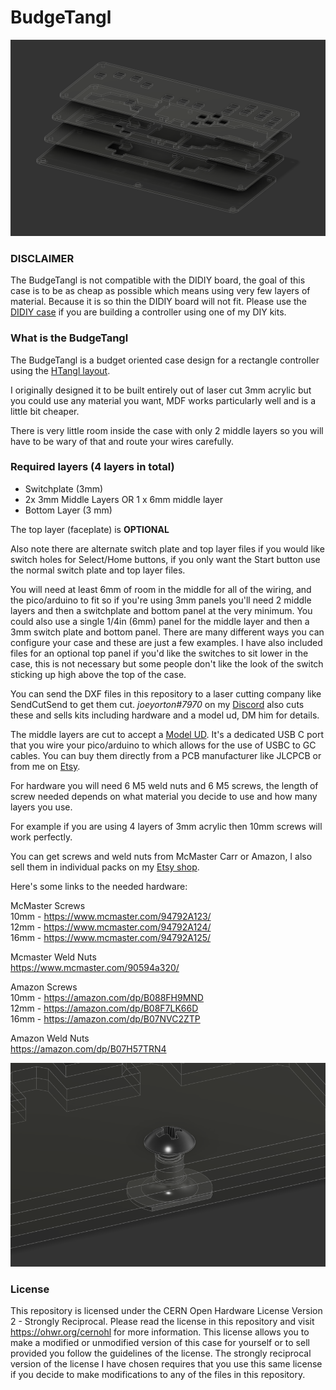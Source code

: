 # BudgeTangl

![](https://github.com/HTangl/BudgeTangl/blob/main/Pictures/Layered%20no%20top%20panel.png?raw=true)  

### DISCLAIMER ###
The BudgeTangl is not compatible with the DIDIY board, the goal of this case is to be as cheap as possible which means using very few layers of material. Because it is so thin the DIDIY board will not fit. Please use the [DIDIY case](https://github.com/HTangl/DIDIY-Case) if you are building a controller using one of my DIY kits.  

### What is the BudgeTangl ###
The BudgeTangl is a budget oriented case design for a rectangle controller using the [HTangl layout](https://www.htangl.com/layout).  

I originally designed it to be built entirely out of laser cut 3mm acrylic but you could use any material you want, MDF works particularly well and is a little bit cheaper.  

There is very little room inside the case with only 2 middle layers so you will have to be wary of that and route your wires carefully.  

### Required layers (4 layers in total) ###
* Switchplate (3mm)
* 2x 3mm Middle Layers  OR  1 x 6mm middle layer
* Bottom Layer (3 mm)

The top layer (faceplate) is **OPTIONAL**

Also note there are alternate switch plate and top layer files if you would like switch holes for Select/Home buttons, if you only want the Start button use the normal switch plate and top layer files.    

You will need at least 6mm of room in the middle for all of the wiring, and the pico/arduino to fit so if you're using 3mm panels you'll need 2 middle layers and then a switchplate and bottom panel at the very minimum. 
You could also use a single 1/4in (6mm) panel for the middle layer and then a 3mm switch plate and bottom panel. There are many different ways you can configure your case and these are just a few examples. I have also included files for an optional top panel if you'd like the switches to sit lower in the case, this is not necessary but some people don't like the look of the switch sticking up high above the top of the case. 

You can send the DXF files in this repository to a laser cutting company like SendCutSend to get them cut. _joeyorton#7970_ on my [Discord](https://discord.gg/yAeFsbCDpv) also cuts these and sells kits including hardware and a model ud, DM him for details.  

The middle layers are cut to accept a [Model UD](https://github.com/HTangl/Model-UD). It's a dedicated USB C port that you wire your pico/arduino to which allows for the use of USBC to GC cables. You can buy them directly from a PCB manufacturer like JLCPCB or from me on [Etsy](https://www.etsy.com/shop/HTangl).  

For hardware you will need 6 M5 weld nuts and 6 M5 screws, the length of screw needed depends on what material you decide to use and how many layers you use.  

For example if you are using 4 layers of 3mm acrylic then 10mm screws will work perfectly. 

You can get screws and weld nuts from McMaster Carr or Amazon, I also sell them in individual packs on my [Etsy shop](https://www.etsy.com/shop/HTangl).  

Here's some links to the needed hardware:  

McMaster Screws  
10mm - https://www.mcmaster.com/94792A123/  
12mm - https://www.mcmaster.com/94792A124/  
16mm - https://www.mcmaster.com/94792A125/  

Mcmaster Weld Nuts  
https://www.mcmaster.com/90594a320/  

Amazon Screws  
10mm - https://amazon.com/dp/B088FH9MND  
12mm - https://amazon.com/dp/B08F7LK66D  
16mm - https://amazon.com/dp/B07NVC2ZTP  

Amazon Weld Nuts  
https://amazon.com/dp/B07H57TRN4  

![](https://github.com/HTangl/BudgeTangl/blob/main/Pictures/Hardware%206.png?raw=true)  

### License ###

This repository is licensed under the CERN Open Hardware License Version 2 - Strongly Reciprocal. Please read the license in this repository and visit https://ohwr.org/cernohl for more information. This license allows you to make a modified or unmodified version of this case for yourself or to sell provided you follow the guidelines of the license. The strongly reciprocal version of the license I have chosen requires that you use this same license if you decide to make modifications to any of the files in this repository.  
